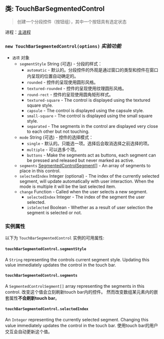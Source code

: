 ## 类: TouchBarSegmentedControl

> 创建一个分段控件（按钮组），其中一个按钮具有选定状态

进程：[主进程](../tutorial/quick-start.md#main-process)

### `new TouchBarSegmentedControl(options)` *实验功能*

* `选项` 对象 
  * `segmentStyle` String (可选) - 分段的样式： 
    * `automatic` - 默认的。分段控件的外观是通过窗口的类型和控件在窗口内呈现的位置自动确定的。
    * `rounded` - 控件的呈现使用圆形风格。
    * `textured-rounded` - 控件的呈现使用纹理圆形风格。
    * `round-rect` - 控件的呈现使用圆角矩形样式。
    * `textured-square` - The control is displayed using the textured square style.
    * `capsule` - The control is displayed using the capsule style.
    * `small-square` - The control is displayed using the small square style.
    * `separated` - The segments in the control are displayed very close to each other but not touching.
  * `mode` String (可选) - 控件的选择模式： 
    * `single` - 默认的。只能选一项。选择后会取消选择之前选择的项。
    * `multiple` - 可以选多个项。
    * `buttons` - Make the segments act as buttons, each segment can be pressed and released but never marked as active.
  * `segments` [SegmentedControlSegment[]](structures/segmented-control-segment.md) - An array of segments to place in this control.
  * `selectedIndex` Integer (optional) - The index of the currently selected segment, will update automatically with user interaction. When the mode is multiple it will be the last selected item.
  * `change` Function - Called when the user selects a new segment. 
    * `selectedIndex` Integer - The index of the segment the user selected.
    * `isSelected` Boolean - Whether as a result of user selection the segment is selected or not.

### 实例属性

以下为 ` TouchBarSegmentedControl ` 实例的可用属性:

#### `touchBarSegmentedControl.segmentStyle`

A `String` representing the controls current segment style. Updating this value immediately updates the control in the touch bar.

#### `touchBarSegmentedControl.segments`

A `SegmentedControlSegment[]` array representing the segments in this control. 改变这个值会立刻刷新touch bar内的控件。 然而改变数组某元素内的嵌套属性**不会刷新touch bar**。

#### `touchBarSegmentedControl.selectedIndex`

An `Integer` representing the currently selected segment. Changing this value immediately updates the control in the touch bar. 使用touch bar的用户交互会自动更新这个值。